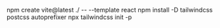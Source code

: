 npm create vite@latest ./ -- --template react
npm install -D tailwindcss postcss autoprefixer
npx tailwindcss init -p
